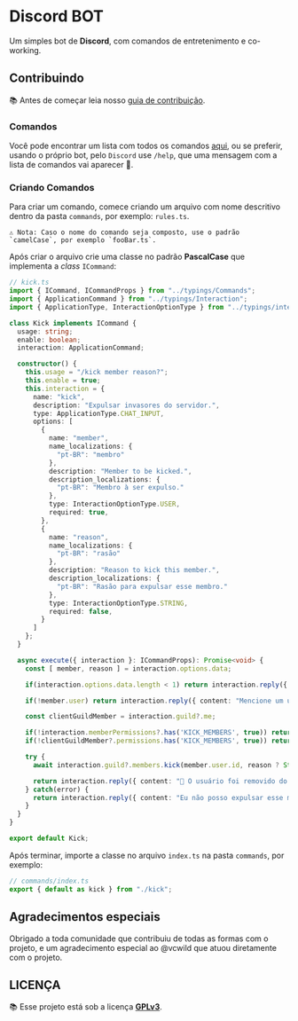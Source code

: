 # Discord BOT
Um simples bot de **Discord**, com comandos de entretenimento e co-working.

## Contribuindo
📚 Antes de começar leia nosso [guia de contribuição](./CONTRIBUTING.md).

### Comandos
Você pode encontrar um lista com todos os comandos [aqui](./Commands.md), ou se preferir, usando o próprio bot, pelo `Discord` use `/help`, que uma mensagem com a lista de comandos vai aparecer 🎉.

### Criando Comandos
Para criar um comando, comece criando um arquivo com nome descritivo dentro da pasta `commands`, por exemplo: `rules.ts`.

```
⚠️ Nota: Caso o nome do comando seja composto, use o padrão `camelCase`, por exemplo `fooBar.ts`.
```

Após criar o arquivo crie uma classe no padrão **PascalCase** que implementa a *class* `ICommand`:

```ts
// kick.ts
import { ICommand, ICommandProps } from "../typings/Commands";
import { ApplicationCommand } from "../typings/Interaction";
import { ApplicationType, InteractionOptionType } from "../typings/interaction/enums";

class Kick implements ICommand {
  usage: string;
  enable: boolean;
  interaction: ApplicationCommand;

  constructor() {
    this.usage = "/kick member reason?";
    this.enable = true;
    this.interaction = {
      name: "kick",
      description: "Expulsar invasores do servidor.",
      type: ApplicationType.CHAT_INPUT,
      options: [
        {
          name: "member",
          name_localizations: {
            "pt-BR": "membro"
          },
          description: "Member to be kicked.",
          description_localizations: {
            "pt-BR": "Membro à ser expulso."
          },
          type: InteractionOptionType.USER,
          required: true,
        },
        {
          name: "reason",
          name_localizations: {
            "pt-BR": "rasão"
          },
          description: "Reason to kick this member.",
          description_localizations: {
            "pt-BR": "Rasão para expulsar esse membro."
          },
          type: InteractionOptionType.STRING,
          required: false,
        }
      ]
    };
  }

  async execute({ interaction }: ICommandProps): Promise<void> {
    const [ member, reason ] = interaction.options.data;

    if(interaction.options.data.length < 1) return interaction.reply({ content: `Como usar: **${this.usage}**` });

    if(!member.user) return interaction.reply({ content: "Mencione um usuário válido 🤷‍♀️." });

    const clientGuildMember = interaction.guild?.me;

    if(!interaction.memberPermissions?.has('KICK_MEMBERS', true)) return interaction.reply({ content: "🚨 Desculpe, você não tem permissão para expulsar esse membro." });
    if(!clientGuildMember?.permissions.has('KICK_MEMBERS', true)) return interaction.reply({ content: "🚨 Desculpe, eu não tenho permissão para expulsar esse membro." });

    try {
      await interaction.guild?.members.kick(member.user.id, reason ? String(reason.value) : '');

      return interaction.reply({ content: "👮 O usuário foi removido do servidor 🚨." });
    } catch(error) {
      return interaction.reply({ content: "Eu não posso expulsar esse membro 😕." });
    }
  }
}

export default Kick;
```

Após terminar, importe a classe no arquivo `index.ts` na pasta `commands`, por exemplo:
```ts
// commands/index.ts
export { default as kick } from "./kick";
```

## Agradecimentos especiais
Obrigado a toda comunidade que contribuiu de todas as formas com o projeto, e um agradecimento especial ao @vcwild que atuou diretamente com o projeto.

## LICENÇA
📚 Esse projeto está sob a licença **[GPLv3](./LICENSE)**.